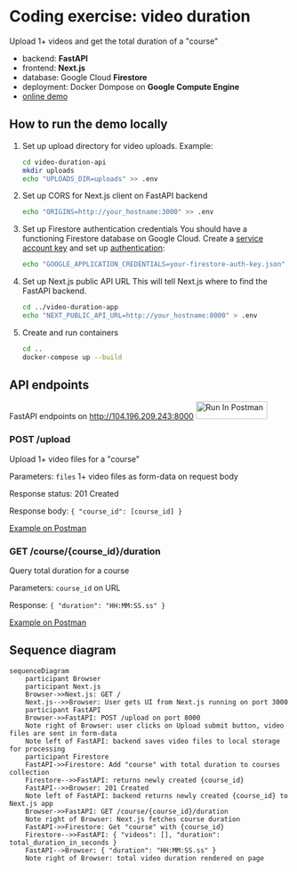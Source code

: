 # Coding exercise: video duration
Upload 1+ videos and get the total duration of a "course"
- backend: **FastAPI**
- frontend: **Next.js**
- database: Google Cloud **Firestore**
- deployment: Docker Dompose on **Google Compute Engine**
- [online demo](http://104.196.209.243:3000/)

## How to run the demo locally
1. Set up upload directory for video uploads. Example:
   ```bash
   cd video-duration-api
   mkdir uploads
   echo "UPLOADS_DIR=uploads" >> .env
   ```
2. Set up CORS for Next.js client on FastAPI backend
   ```bash
   echo "ORIGINS=http://your_hostname:3000" >> .env
   ```
3. Set up Firestore authentication credentials
   You should have a functioning Firestore database on Google Cloud. Create a [service account key](https://cloud.google.com/iam/docs/keys-create-delete#iam-service-account-keys-create-console) and set up [authentication](https://cloud.google.com/firestore/docs/create-database-server-client-library#set_up_authentication):
   ```bash
   echo "GOOGLE_APPLICATION_CREDENTIALS=your-firestore-auth-key.json" >> .env
   ```
4. Set up Next.js public API URL
   This will tell Next.js where to find the FastAPI backend.
   ```bash
   cd ../video-duration-app
   echo "NEXT_PUBLIC_API_URL=http://your_hostname:8000" > .env
   ```
5. Create and run containers
   ```bash
   cd ..
   docker-compose up --build
   ```

## API endpoints
FastAPI endpoints on http://104.196.209.243:8000
[<img src="https://run.pstmn.io/button.svg" alt="Run In Postman" style="width: 128px; height: 32px;">](https://app.getpostman.com/run-collection/33030078-97f97a57-78fa-4d6a-a817-cad25813252c?action=collection%2Ffork&source=rip_markdown&collection-url=entityId%3D33030078-97f97a57-78fa-4d6a-a817-cad25813252c%26entityType%3Dcollection%26workspaceId%3D9222205e-2931-4bf9-ae62-763c01d3a015)

### POST /upload
Upload 1+ video files for a "course"

Parameters: `files` 1+ video files as form-data on request body

Response status: 201 Created

Response body: `{ "course_id": [course_id] }`

[Example on Postman](https://www.postman.com/lucaspporto/workspace/coding-exercise/request/33030078-3f6307b0-8070-4071-90e4-e173633591f2)

### GET /course/{course_id}/duration
Query total duration for a course

Parameters: `course_id` on URL

Response: `{ "duration": "HH:MM:SS.ss" }`

[Example on Postman](https://www.postman.com/lucaspporto/workspace/coding-exercise/request/33030078-d39a1ca1-a045-4d54-bc6b-cec5b533675c)

## Sequence diagram

```mermaid
sequenceDiagram
    participant Browser
    participant Next.js
    Browser->>Next.js: GET /
    Next.js-->>Browser: User gets UI from Next.js running on port 3000
    participant FastAPI
    Browser->>FastAPI: POST /upload on port 8000
    Note right of Browser: user clicks on Upload submit button, video files are sent in form-data
    Note left of FastAPI: backend saves video files to local storage for processing
    participant Firestore
    FastAPI->>Firestore: Add "course" with total duration to courses collection
    Firestore-->>FastAPI: returns newly created {course_id}
    FastAPI-->>Browser: 201 Created
    Note left of FastAPI: backend returns newly created {course_id} to Next.js app
    Browser->>FastAPI: GET /course/{course_id}/duration
    Note right of Browser: Next.js fetches course duration
    FastAPI->>Firestore: Get "course" with {course_id}
    Firestore-->>FastAPI: { "videos": [], "duration": total_duration_in_seconds }
    FastAPI-->Browser: { "duration": "HH:MM:SS.ss" }
    Note right of Browser: total video duration rendered on page
```
